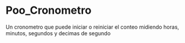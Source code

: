 # Poo_Cronometro
Un cronometro que puede iniciar o reiniciar el conteo midiendo horas, minutos, segundos y decimas de segundo
